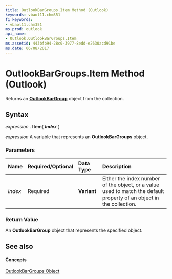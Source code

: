 ```yaml
---
title: OutlookBarGroups.Item Method (Outlook)
keywords: vbaol11.chm351
f1_keywords:
- vbaol11.chm351
ms.prod: outlook
api_name:
- Outlook.OutlookBarGroups.Item
ms.assetid: 443bfb94-28c0-3977-8edd-e2630acd91be
ms.date: 06/08/2017
---
```



# OutlookBarGroups.Item Method (Outlook)

Returns an  **[OutlookBarGroup](Outlook.OutlookBarGroup.md)** object from the collection.


## Syntax

 _expression_ . **Item**( **_Index_** )

 _expression_ A variable that represents an **OutlookBarGroups** object.


### Parameters



|**Name**|**Required/Optional**|**Data Type**|**Description**|
|:-----|:-----|:-----|:-----|
| _Index_|Required| **Variant**|Either the index number of the object, or a value used to match the default property of an object in the collection.|

### Return Value

An  **OutlookBarGroup** object that represents the specified object.


## See also


#### Concepts


[OutlookBarGroups Object](Outlook.OutlookBarGroups.md)


